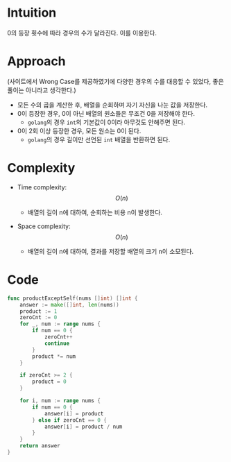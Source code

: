 # Intuition
0의 등장 횟수에 따라 경우의 수가 달라진다. 이를 이용한다.
# Approach
(사이트에서 Wrong Case를 제공하였기에 다양한 경우의 수를 대응할 수 있었다, 좋은 풀이는 아니라고 생각한다.)
- 모든 수의 곱을 계산한 후, 배열을 순회하며 자기 자신을 나눈 값을 저장한다.
- 0이 등장한 경우, 0이 아닌 배열의 원소들은 무조건 0을 저장해야 한다.
  - `golang`의 경우 `int`의 기본값이 0이라 아무것도 안해주면 된다.
- 0이 2회 이상 등장한 경우, 모든 원소는 0이 된다.
    - `golang`의 경우 길이만 선언된 `int` 배열을 반환하면 된다.
# Complexity
- Time complexity: $$O(n)$$
  - 배열의 길이 n에 대하여, 순회하는 비용 n이 발생한다.

- Space complexity: $$O(n)$$
  - 배열의 길이 n에 대하여, 결과를 저장할 배열의 크기 n이 소모된다.
# Code
```go
func productExceptSelf(nums []int) []int {
	answer := make([]int, len(nums))
	product := 1
	zeroCnt := 0
	for _, num := range nums {
		if num == 0 {
			zeroCnt++
			continue
		}
		product *= num
	}

	if zeroCnt >= 2 {
		product = 0
	}

	for i, num := range nums {
		if num == 0 {
			answer[i] = product
		} else if zeroCnt == 0 {
			answer[i] = product / num
		}
	}
	return answer
}
```